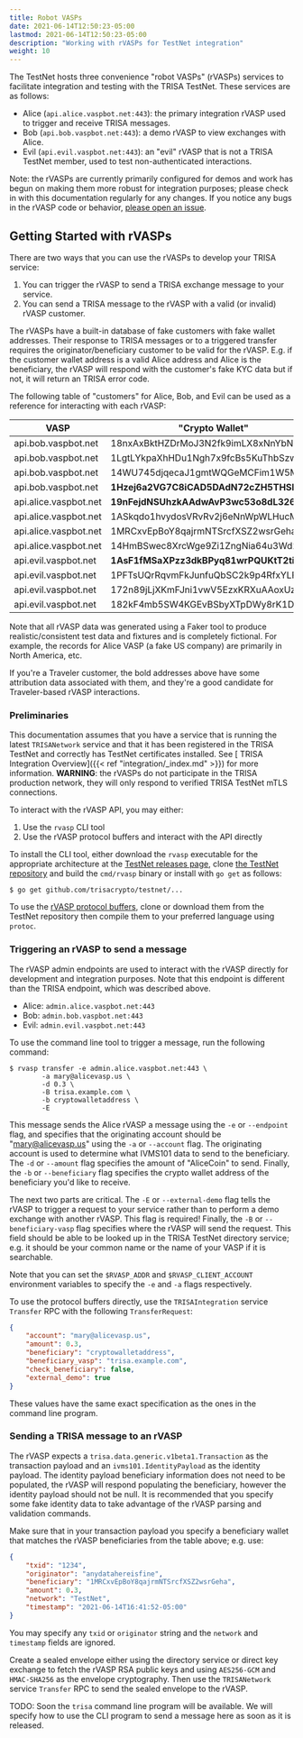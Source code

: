 ```yaml
---
title: Robot VASPs
date: 2021-06-14T12:50:23-05:00
lastmod: 2021-06-14T12:50:23-05:00
description: "Working with rVASPs for TestNet integration"
weight: 10
---
```


The TestNet hosts three convenience "robot VASPs" (rVASPs) services to facilitate integration and testing with the TRISA TestNet. These services are as follows:

- Alice (`api.alice.vaspbot.net:443`): the primary integration rVASP used to trigger and receive TRISA messages.
- Bob (`api.bob.vaspbot.net:443`): a demo rVASP to view exchanges with Alice.
- Evil (`api.evil.vaspbot.net:443`): an "evil" rVASP that is not a TRISA TestNet member, used to test non-authenticated interactions.

Note: the rVASPs are currently primarily configured for demos and work has begun on making them more robust for integration purposes; please check in with this documentation regularly for any changes. If you notice any bugs in the rVASP code or behavior, [please open an issue](https://github.com/trisacrypto/testnet/issues).

## Getting Started with rVASPs

There are two ways that you can use the rVASPs to develop your TRISA service:

1. You can trigger the rVASP to send a TRISA exchange message to your service.
2. You can send a TRISA message to the rVASP with a valid (or invalid) rVASP customer.

The rVASPs have a built-in database of fake customers with fake wallet addresses. Their response to TRISA messages or to a triggered transfer requires the originator/beneficiary customer to be valid for the rVASP. E.g. if the customer wallet address is a valid Alice address and Alice is the beneficiary, the rVASP will respond with the customer's fake KYC data but if not, it will return an TRISA error code.

The following table of "customers" for Alice, Bob, and Evil can be used as a reference for interacting with each rVASP:

| VASP                  | "Crypto Wallet"                    | Email                 |
|-----------------------|------------------------------------|-----------------------|
| api.bob.vaspbot.net   | 18nxAxBktHZDrMoJ3N2fk9imLX8xNnYbNh | robert@bobvasp.co.uk  |
| api.bob.vaspbot.net   | 1LgtLYkpaXhHDu1Ngh7x9fcBs5KuThbSzw | george@bobvasp.co.uk  |
| api.bob.vaspbot.net   | 14WU745djqecaJ1gmtWQGeMCFim1W5MNp3 | larry@bobvasp.co.uk   |
| api.bob.vaspbot.net   | **1Hzej6a2VG7C8iCAD5DAdN72cZH5THSMt9** | fred@bobvasp.co.uk    |
| api.alice.vaspbot.net | **19nFejdNSUhzkAAdwAvP3wc53o8dL326QQ** | sarah@alicevasp.us    |
| api.alice.vaspbot.net | 1ASkqdo1hvydosVRvRv2j6eNnWpWLHucMX | mary@alicevasp.us     |
| api.alice.vaspbot.net | 1MRCxvEpBoY8qajrmNTSrcfXSZ2wsrGeha | alice@alicevasp.us    |
| api.alice.vaspbot.net | 14HmBSwec8XrcWge9Zi1ZngNia64u3Wd2v | jane@alicevasp.us     |
| api.evil.vaspbot.net  | **1AsF1fMSaXPzz3dkBPyq81wrPQUKtT2tiz** | gambler@evilvasp.gg   |
| api.evil.vaspbot.net  | 1PFTsUQrRqvmFkJunfuQbSC2k9p4RfxYLF | voldemort@evilvasp.gg |
| api.evil.vaspbot.net  | 172n89jLjXKmFJni1vwV5EzxKRXuAAoxUz | launderer@evilvasp.gg |
| api.evil.vaspbot.net  | 182kF4mb5SW4KGEvBSbyXTpDWy8rK1Dpu  | badnews@evilvasp.gg   |

Note that all rVASP data was generated using a Faker tool to produce realistic/consistent test data and fixtures and is completely fictional. For example, the records for Alice VASP (a fake US company) are primarily in North America, etc.

If you're a Traveler customer, the bold addresses above have some attribution data associated with them, and they're a good candidate for Traveler-based rVASP interactions.

### Preliminaries

This documentation assumes that you have a service that is running the latest `TRISANetwork` service and that it has been registered in the TRISA TestNet and correctly has TestNet certificates installed. See [ TRISA Integration Overview]({{< ref "integration/_index.md" >}}) for more information. **WARNING**: the rVASPs do not participate in the TRISA production network, they will only respond to verified TRISA TestNet mTLS connections.

To interact with the rVASP API, you may either:

1. Use the `rvasp` CLI tool
2. Use the rVASP protocol buffers and interact with the API directly

To install the CLI tool, either download the `rvasp` executable for the appropriate architecture at the [TestNet releases page](https://github.com/trisacrypto/testnet/releases), clone [the TestNet repository](https://github.com/trisacrypto/testnet/) and build the `cmd/rvasp` binary or install with `go get` as follows:

```
$ go get github.com/trisacrypto/testnet/...
```

To use the [rVASP protocol buffers](https://github.com/trisacrypto/testnet/tree/main/proto/rvasp/v1), clone or download them from the TestNet repository then compile them to your preferred language using `protoc`.

### Triggering an rVASP to send a message

The rVASP admin endpoints are used to interact with the rVASP directly for development and integration purposes. Note that this endpoint is different than the TRISA endpoint, which was described above.

- Alice: `admin.alice.vaspbot.net:443`
- Bob: `admin.bob.vaspbot.net:443`
- Evil: `admin.evil.vaspbot.net:443`

To use the command line tool to trigger a message, run the following command:

```
$ rvasp transfer -e admin.alice.vaspbot.net:443 \
        -a mary@alicevasp.us \
        -d 0.3 \
        -B trisa.example.com \
        -b cryptowalletaddress \
        -E
```

This message sends the Alice rVASP a message using the `-e` or `--endpoint` flag, and specifies that the originating account should be "mary@alicevasp.us" using the `-a` or `--account` flag. The originating account is used to determine what IVMS101 data to send to the beneficiary. The `-d` or `--amount` flag specifies the amount of "AliceCoin" to send. Finally, the `-b` or `--beneficiary` flag specifies the crypto wallet address of the beneficiary you'd like to receive.

The next two parts are critical. The `-E` or `--external-demo` flag tells the rVASP to trigger a request to your service rather than to perform a demo exchange with another rVASP. This flag is required! Finally, the `-B` or `--beneficiary-vasp` flag specifies where the rVASP will send the request. This field should be able to be looked up in the TRISA TestNet directory service; e.g. it should be your common name or the name of your VASP if it is searchable.

Note that you can set the `$RVASP_ADDR` and `$RVASP_CLIENT_ACCOUNT` environment variables to specify the `-e` and `-a` flags respectively.

To use the protocol buffers directly, use the `TRISAIntegration` service `Transfer` RPC with the following `TransferRequest`:

```json
{
    "account": "mary@alicevasp.us",
    "amount": 0.3,
    "beneficiary": "cryptowalletaddress",
    "beneficiary_vasp": "trisa.example.com",
    "check_beneficiary": false,
    "external_demo": true
}
```

These values have the same exact specification as the ones in the command line program.

### Sending a TRISA message to an rVASP

The rVASP expects a `trisa.data.generic.v1beta1.Transaction` as the transaction payload and an `ivms101.IdentityPayload` as the identity payload. The identity payload beneficiary information does not need to be populated, the rVASP will respond populating the beneficiary, however the identity payload should not be null. It is recommended that you specify some fake identity data to take advantage of the rVASP parsing and validation commands.

Make sure that in your transaction payload you specify a beneficiary wallet that matches the rVASP beneficiaries from the table above; e.g. use:

```json
{
    "txid": "1234",
    "originator": "anydatahereisfine",
    "beneficiary": "1MRCxvEpBoY8qajrmNTSrcfXSZ2wsrGeha",
    "amount": 0.3,
    "network": "TestNet",
    "timestamp": "2021-06-14T16:41:52-05:00"
}
```

You may specify any `txid` or `originator` string and the `network` and `timestamp` fields are ignored.

Create a sealed envelope either using the directory service or direct key exchange to fetch the rVASP RSA public keys and using `AES256-GCM` and `HMAC-SHA256` as the envelope cryptography. Then use the `TRISANetwork` service `Transfer` RPC to send the sealed envelope to the rVASP.

TODO: Soon the `trisa` command line program will be available. We will specify how to use the CLI program to send a message here as soon as it is released.

